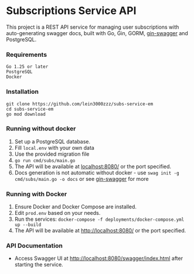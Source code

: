 # Subscriptions Service API
This project is a REST API service for managing user subscriptions with auto-generating swagger docs, built with Go, Gin, GORM, [gin-swagger](https://github.com/swaggo/gin-swagger) and PostgreSQL.

### Requirements
```
Go 1.25 or later
PostgreSQL
Docker
```

### Installation
```
git clone https://github.com/lein3000zzz/subs-service-em
cd subs-service-em
go mod download
```
### Running without docker
1. Set up a PostgreSQL database.
2. Fill `local.env` with your own data
3. Use the provided migration file
4. `go run cmd/subs/main.go`
5. The API will be available at <localhost:8080/> or the port specified.
6. Docs generation is not automatic without docker - use `swag init -g cmd/subs/main.go -o docs` or see [gin-swagger](https://github.com/swaggo/gin-swagger) for more 
### Running with Docker
1. Ensure Docker and Docker Compose are installed.
2. Edit `prod.env` based on your needs.
3. Run the services: `docker-compose -f deployments/docker-compose.yml up --build`
4. The API will be available at <http://localhost:8080/> or the port specified.
### API Documentation
- Access Swagger UI at <http://localhost:8080/swagger/index.html> after starting the service.
